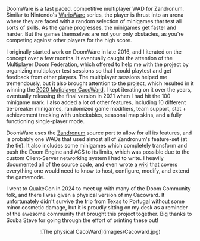 DoomWare is a fast paced, competitive multiplayer WAD for Zandronum. Similar to Nintendo's [WarioWare](https://www.mariowiki.com/WarioWare_(series)) series, the player is thrust into an arena where they are faced with a random selection of minigames that test all sorts of skills. As the game progresses, the minigames get faster and harder. But the games themselves are not your only obstacles, as you're competing against other players for the high score.

I originally started work on DoomWare in late 2016, and I iterated on the concept over a few months. It eventually caught the attention of the Multiplayer Doom Federation, which offered to help me with the project by organizing multiplayer test sessions so that I could playtest and get feedback from other players. The multiplayer sessions helped me tremendously, but it also brought attention to the project, which resulted in it winning the [2020 Mutiplayer CacoWard](https://www.doomworld.com/cacowards/2020/multi/). I kept iterating on it over the years, eventually releasing the final version in 2021 when I had hit the 100 minigame mark. I also added a lot of other features, including 10 different tie-breaker minigames, randomized game modifiers, team support, stat + achievement tracking with unlockables, seasonal map skins, and a fully functioning single-player mode.

DoomWare uses the [Zandronum](https://zandronum.com/) source port to allow for all its features, and is probably one WADs that used almost all of Zandronum's feature-set (at the tie). It also includes some minigames which completely transform and push the Doom Engine and ACS to its limits, which was possible due to the custom Client-Server networking system I had to write. I heavily documented all of the source code, and even wrote [a wiki](https://github.com/buu342/ACS-DoomWare/wiki) that covers everything one would need to know to host, configure, modify, and extend the gamemode.

I went to QuakeCon in 2024 to meet up with many of the Doom Community folk, and there I was given a physical version of my Cacoward. It unfortunately didn't survive the trip from Texas to Portugal without some minor cosmetic damage, but it is proudly sitting on my desk as a reminder of the awesome community that brought this project together. Big thanks to Scuba Steve for going through the effort of printing these out!

<p align="center">
![The physical CacoWard](images/Cacoward.jpg)
</p>

